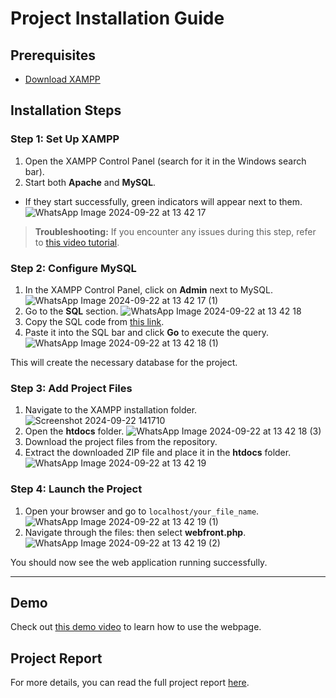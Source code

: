 # Project Installation Guide

## Prerequisites
- [Download XAMPP](https://www.apachefriends.org/)

## Installation Steps

### Step 1: Set Up XAMPP
1. Open the XAMPP Control Panel (search for it in the Windows search bar).
2. Start both **Apache** and **MySQL**.
- If they start successfully, green indicators will appear next to them.
![WhatsApp Image 2024-09-22 at 13 42 17](https://github.com/user-attachments/assets/e4b8eae4-2d97-4514-b13c-1ae438b5cf08)


> **Troubleshooting:** If you encounter any issues during this step, refer to [this video tutorial](https://www.youtube.com/watch?v=ipMedkjMupw).

### Step 2: Configure MySQL
1. In the XAMPP Control Panel, click on **Admin** next to MySQL.
![WhatsApp Image 2024-09-22 at 13 42 17 (1)](https://github.com/user-attachments/assets/930cb05c-dbfa-4ab0-bf99-0513774eb863)
2. Go to the **SQL** section.
![WhatsApp Image 2024-09-22 at 13 42 18](https://github.com/user-attachments/assets/6ce83b9f-8ed3-4cac-83d3-f6d680c4b09e)  
3. Copy the SQL code from [this link](https://codeshare.io/0b7gol).
4. Paste it into the SQL bar and click **Go** to execute the query.
![WhatsApp Image 2024-09-22 at 13 42 18 (1)](https://github.com/user-attachments/assets/8bf62124-e1db-4968-b789-d62d6c48be62)

This will create the necessary database for the project.

### Step 3: Add Project Files
1. Navigate to the XAMPP installation folder.
![Screenshot 2024-09-22 141710](https://github.com/user-attachments/assets/60fc6156-b474-42cf-aa0c-b542dc5efaf6)
2. Open the **htdocs** folder.
![WhatsApp Image 2024-09-22 at 13 42 18 (3)](https://github.com/user-attachments/assets/870a5b12-225d-4516-80fa-d431e0d1af25)
3. Download the project files from the repository.
4. Extract the downloaded ZIP file and place it in the **htdocs** folder.
![WhatsApp Image 2024-09-22 at 13 42 19](https://github.com/user-attachments/assets/7be522c8-4864-4200-a476-29cdcd53fbbc)


### Step 4: Launch the Project
1. Open your browser and go to `localhost/your_file_name`.
![WhatsApp Image 2024-09-22 at 13 42 19 (1)](https://github.com/user-attachments/assets/ec408d9c-b088-4bae-9bea-f28abfc1bb71)
2. Navigate through the files: then select **webfront.php**.
![WhatsApp Image 2024-09-22 at 13 42 19 (2)](https://github.com/user-attachments/assets/3aaa4311-faa8-4aa9-afab-fbb78b20d21e)


You should now see the web application running successfully.

---

## Demo

Check out [this demo video](https://www.youtube.com/watch?v=PtFKXTLKkgI&themeRefresh=1) to learn how to use the webpage.

## Project Report

For more details, you can read the full project report [here](https://docs.google.com/document/d/1u8BptNyE6Nl-uDm1wdr7guNiWQD9AMOx/edit?usp=sharing&ouid=100471608040016368239&rtpof=true&sd=true).
